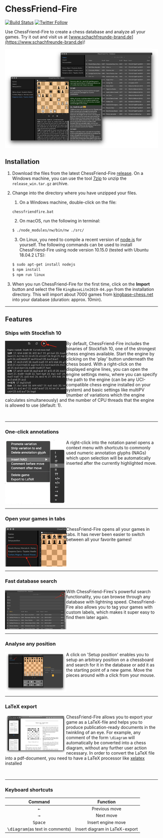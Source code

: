 # ChessFriend-Fire
[![Build Status](https://travis-ci.org/SFBrand1981/ChessFriend-Fire.svg?branch=master)](https://travis-ci.org/SFBrand1981/ChessFriend-Fire)
[![Twitter Follow](https://img.shields.io/twitter/follow/SFBrand81.svg?style=social)](https://twitter.com/SFBrand81)


Use ChessFriend-Fire to create a chess database and analyze all your games.
Try it out and visit us at [www.schachfreunde-brand.de](https://www.schachfreunde-brand.de)!


<div style="text-align: center;">
     <img src="https://github.com/SFBrand1981/ChessFriend-Fire/blob/master/docs/ChessFriend-Fire_collage.png?v=20190621"/>
</div>


## Installation

   1. Download the files from the latest ChessFriend-Fire [release][release].
   On a Windows machine, you can use the tool [7zip][7zip] to unzip the `release_win.tar.gz` archive.
      
   2. Change into the directory where you have unzipped your files.
   
      1. On a Windows machine, double-click on the file:

      ```
      chessfriendfire.bat
      ```


      2. On macOS, run the following in terminal:

      ```bash
      $ ./node_modules/nw/bin/nw ./src/
      ```

      3. On Linux, you need to compile a recent version of [node.js][nodejs] for yourself. The following commands can be used to install
      ChessFriend-Fire using node version 10.15.0 (tested with Ubuntu 18.04.2 LTS):

      ```bash
      $ sudo apt-get install nodejs
      $ npm install
      $ npm run linux
      ```

   3. When you run ChessFriend-Fire for the first time, click on the **Import** button and select the file `KingBaseLite2019-04.pgn` from the
   installation directory. This will import about 7000 games from [kingbase-chess.net][kingbase] into your database (duration: approx. 10min).

---


## Features


### Ships with Stockfish 10


<img align="left" src="https://github.com/SFBrand1981/ChessFriend-Fire/blob/master/docs/ChessFriend-Fire_engine.png?v=20190621" width="40%"/>

By default, ChessFriend-Fire includes the binaries of Stockfish 10, one of the strongest chess engines available. Start the engine by clicking
on the 'play' button underneath the chess board. With a right-click on the displayed engine lines, you can open the engine settings menu,
where you can specify the path to the engine (can be any UCI-compatible chess engine installed on your system) and basic settings
like multiPV (number of variations which the engine calculates simultaneously) and the number of CPU threads that the engine
is allowed to use (default: 1).



<br clear="both"/>

---

### One-click annotations

<img align="left" src="https://github.com/SFBrand1981/ChessFriend-Fire/blob/master/docs/ChessFriend-Fire_menu.png?v=20190621" width="40%"/>

A right-click into the notation panel opens a context menu with shortcuts to commonly used numeric annotation glyphs (NAGs) which upon
selection will be automatically inserted after the currently highlighted move.


<br clear="both"/>

---


### Open your games in tabs


<img align="left" src="https://github.com/SFBrand1981/ChessFriend-Fire/blob/master/docs/ChessFriend-Fire_tabs.png?v=20190621" width="40%"/>


ChessFriend-Fire opens all your games in tabs. It has never been easier to switch between all your favorite games!


<br clear="both"/>

---

### Fast database search


<img align="left" src="https://github.com/SFBrand1981/ChessFriend-Fire/blob/master/docs/ChessFriend-Fire_search.png?v=20190621" width="40%"/>


With ChessFriend-Fires's powerful search functionality, you can browse through any database with lightning speed.
ChessFriend-Fire also allows you to tag your games with custom labels, which makes it super easy to find them later again.


<br clear="both"/>

---

### Analyse any position


<img align="left" src="https://github.com/SFBrand1981/ChessFriend-Fire/blob/master/docs/ChessFriend-Fire_setup.png?v=20190621" width="40%"/>


A click on 'Setup position' enables you to setup an arbitrary position on a chessboard and search for it in the database
or add it as the starting point of a new game. Move the pieces around with a click from your mouse.


<br clear="both"/>

---


### LaTeX export


<img align="left" src="https://github.com/SFBrand1981/ChessFriend-Fire/blob/master/docs/ChessFriend-Fire_latex.png?v=20190621" width="40%"/>



ChessFriend-Fire allows you to export your game as a LaTeX-file and helps you to produce publication-ready documents
in the twinkling of an eye. For example, any comment of the form `\diagram` will automatically be converted into
a chess diagram, without any further user action necessary. In order to convert the LaTeX file into a pdf-document,
you need to have a LaTeX processor like [xelatex][xelatex] installed 

<br clear="both"/>

---

### Keyboard shortcuts


<div style="text-align: center;">


| Command                          | Function           |
|----------------------------------|--------------------|
| <kbd>&leftarrow;</kbd>            | Previous move      |
| <kbd>&rightarrow;</kbd>           | Next move          |
| <kbd>Space</kbd>	           | Insert engine move |
| <kbd>\diagram</kbd>(as text in comments)   | Insert diagram in LaTeX-export |

</div>

<br clear="both"/>


[7zip]: https://www.7-zip.org/download.html
[kingbase]: http://www.kingbase-chess.net/
[nodejs]: https://nodejs.org/en/
[release]: https://github.com/SFBrand1981/ChessFriend-Fire/releases
[stockfish]: https://github.com/SFBrand1981/ChessFriend-Fire/tree/master/src/bin
[xelatex]: https://en.wikipedia.org/wiki/XeTeX
